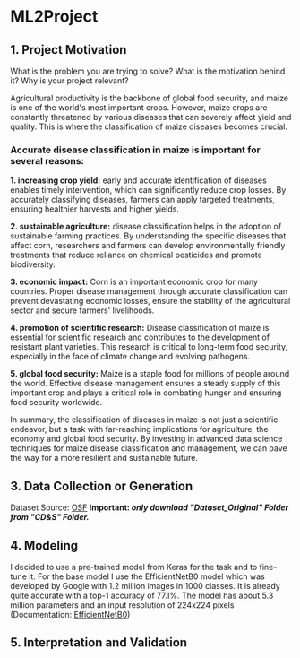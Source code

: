 # ML2Project
## 1. Project Motivation
   What is the problem you are trying to solve? What is the motivation behind it? Why is your project relevant?
   
   Agricultural productivity is the backbone of global food security, and maize is one of the world's most important crops. However, maize crops are constantly threatened by various     diseases    that can severely affect yield and quality. This is where the classification of maize diseases becomes crucial.
   
### Accurate disease classification in maize is important for several reasons:

**1. increasing crop yield:**
early and accurate identification of diseases enables timely intervention, which can significantly reduce crop losses. By accurately classifying diseases, farmers can apply targeted treatments, ensuring healthier harvests and higher yields.

**2. sustainable agriculture:**
disease classification helps in the adoption of sustainable farming practices. By understanding the specific diseases that affect corn, researchers and farmers can develop environmentally friendly treatments that reduce reliance on chemical pesticides and promote biodiversity.

**3. economic impact:**
Corn is an important economic crop for many countries. Proper disease management through accurate classification can prevent devastating economic losses, ensure the stability of the agricultural sector and secure farmers' livelihoods.

**4. promotion of scientific research:**
Disease classification of maize is essential for scientific research and contributes to the development of resistant plant varieties. This research is critical to long-term food security, especially in the face of climate change and evolving pathogens.

**5. global food security:**
Maize is a staple food for millions of people around the world. Effective disease management ensures a steady supply of this important crop and plays a critical role in combating hunger and ensuring food security worldwide.

In summary, the classification of diseases in maize is not just a scientific endeavor, but a task with far-reaching implications for agriculture, the economy and global food security.     By investing in advanced data science techniques for maize disease classification and management, we can pave the way for a more resilient and sustainable future.

## 3. Data Collection or Generation

Dataset Source: [OSF](https://osf.io/s6ru5/files/osfstorage#) **Important: _only download "Dataset_Original" Folder from "CD&S" Folder._**


## 4. Modeling

I decided to use a pre-trained model from Keras for the task and to fine-tune it. For the base model I use the EfficientNetB0 model which was developed by Google with 1.2 million images in 1000 classes. It is already quite accurate with a top-1 accuracy of 77.1%. The model has about 5.3 million parameters and an input resolution of 224x224 pixels (Documentation: [EfficientNetB0](https://keras.io/api/applications/efficientnet/#efficientnetb0-function))

## 5. Interpretation and Validation
